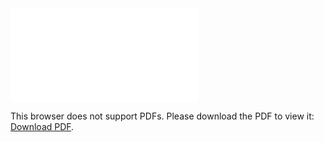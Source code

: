 <object data="christ-in-song/CIS1908pdfs/704.pdf" type="application/pdf" width="100%" height="1024px">
    <embed src="christ-in-song/CIS1908pdfs/704.pdf">
        <p>This browser does not support PDFs. Please download the PDF to view it: <a href="christ-in-song/CIS1908pdfs/704.pdf">Download PDF</a>.</p>
    </embed>
</object>
